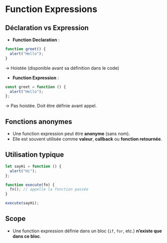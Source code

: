 # Function Expressions

## Déclaration vs Expression

- **Function Declaration** :

```js
function greet() {
  alert("Hello");
}
```

→ Hoistée (disponible avant sa définition dans le code)

- **Function Expression** :

```js
const greet = function () {
  alert("Hello");
};
```

→ Pas hoistée. Doit être définie avant appel.

## Fonctions anonymes

- Une function expression peut être **anonyme** (sans nom).
- Elle est souvent utilisée comme **valeur**, **callback** ou **fonction retournée**.

## Utilisation typique

```js
let sayHi = function () {
  alert("Hi");
};

function execute(fn) {
  fn(); // appelle la fonction passée
}

execute(sayHi);
```

## Scope

- Une function expression définie dans un bloc (`if`, `for`, etc.) **n’existe que dans ce bloc**.
